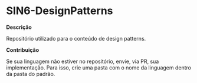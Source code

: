 # SIN6-DesignPatterns

**Descrição**

Repositório utilizado para o conteúdo de design patterns.

**Contribuição**

Se sua linguagem não estiver no repositório, envie, via PR, sua implementação. Para isso, crie uma pasta com o nome da linguagem dentro da pasta do padrão.
